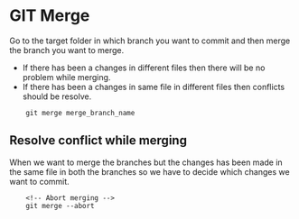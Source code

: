 # GIT Merge

Go to the target folder in which branch you want to commit and then merge the branch you want to merge.

* If there has been a changes in different files then there will be no problem while merging.
* If there has been a changes in same file in different files then conflicts should be resolve.

```git
    git merge merge_branch_name
```

## Resolve conflict while merging

When we want to merge the branches but the changes has been made in the same file in both the branches so we have to decide which changes we want to commit.

```git
    <!-- Abort merging -->
    git merge --abort
```

